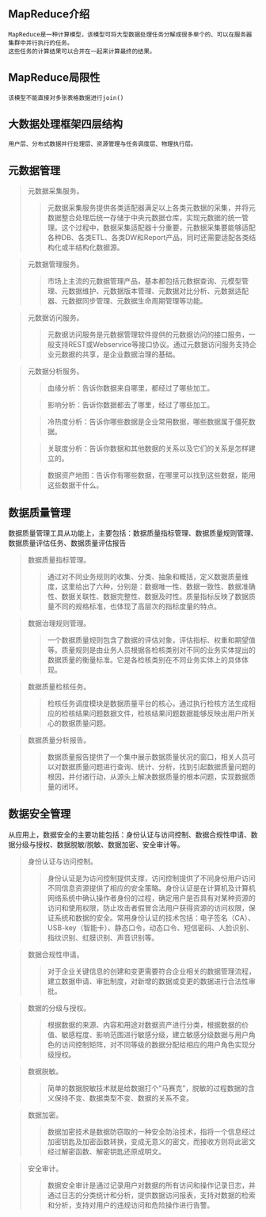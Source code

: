 ## MapReduce介绍
    MapReduce是一种计算模型，该模型可将大型数据处理任务分解成很多单个的、可以在服务器集群中并行执行的任务。
    这些任务的计算结果可以合并在一起来计算最终的结果。

## MapReduce局限性
    该模型不能直接对多张表格数据进行join()
    
## 大数据处理框架四层结构
    用户层、分布式数据并行处理层、资源管理与任务调度层、物理执行层。
    
## 元数据管理
>元数据采集服务。
>>元数据采集服务提供各类适配器满足以上各类元数据的采集，并将元数据整合处理后统一存储于中央元数据仓库，实现元数据的统一管理。这个过程中，数据采集适配器十分重要，元数据采集要能够适配各种DB、各类ETL、各类DW和Report产品，同时还需要适配各类结构化或半结构化数据源。

>元数据管理服务。
>>市场上主流的元数据管理产品，基本都包括元数据查询、元模型管理、元数据维护、元数据版本管理、元数据对比分析、元数据适配器、元数据同步管理、元数据生命周期管理等功能。

>元数据访问服务。
>>元数据访问服务是元数据管理软件提供的元数据访问的接口服务，一般支持REST或Webservice等接口协议。通过元数据访问服务支持企业元数据的共享，是企业数据治理的基础。

>元数据分析服务。
>>血缘分析：告诉你数据来自哪里，都经过了哪些加工。
>
>>影响分析：告诉你数据都去了哪里，经过了哪些加工。
>
>>冷热度分析：告诉你哪些数据是企业常用数据，哪些数据属于僵死数据。
>
>>关联度分析：告诉你数据和其他数据的关系以及它们的关系是怎样建立的。
>
>>数据资产地图：告诉你有哪些数据，在哪里可以找到这些数据，能用这些数据干什么。

## 数据质量管理
数据质量管理工具从功能上，主要包括：数据质量指标管理、数据质量规则管理、数据质量评估任务、数据质量评估报告
>数据质量指标管理。
>>通过对不同业务规则的收集、分类、抽象和概括，定义数据质量维度，这里给出了六种，分别是：数据唯一性、数据一致性、数据准确性、数据关联性、数据完整性、数据及时性。质量指标反映了数据质量不同的规格标准，也体现了高层次的指标度量的特点。

>数据治理规则管理。
>>一个数据质量规则包含了数据的评估对象，评估指标、权重和期望值等。质量规则是由业务人员根据各检核类别对不同的业务实体提出的数据质量的衡量标准。它是各检核类别在不同业务实体上的具体体现。

>数据质量检核任务。
>>检核任务调度模块是数据质量平台的核心，通过执行检核方法生成相应的检核结果问题数据文件，检核结果问题数据能够反映出用户所关心的数据质量问题。

>数据质量分析报告。
>>数据质量报告提供了一个集中展示数据质量状况的窗口，相关人员可以对数据质量问题进行查询、统计、分析，找到引起数据质量问题的根因，并付诸行动，从源头上解决数据质量的根本问题，实现数据质量的闭环。

## 数据安全管理
从应用上，数据安全的主要功能包括：身份认证与访问控制、数据合规性申请、数据分级与授权、数据脱敏/脱敏、数据加密、安全审计等。

>身份认证与访问控制。
>>身份认证是为访问控制提供支撑，访问控制提供了不同身份用户访问不同信息资源提供了相应的安全策略。身份认证是在计算机及计算机网络系统中确认操作者身份的过程，确定用户是否具有对某种资源的访问和使用权限，防止攻击者假冒合法用户获得资源的访问权限，保证系统和数据的安全。常用身份认证的技术包括：电子签名（CA）、USB-key（智能卡）、静态口令，动态口令、短信密码、人脸识别、指纹识别、虹膜识别、声音识别等。

>数据合规性申请。
>>对于企业关键信息的创建和变更需要符合企业相关的数据管理流程，建立数据申请、审批制度，对新增的数据或变更的数据进行合法性审批。

>数据的分级与授权。
>>根据数据的来源、内容和用途对数据资产进行分类，根据数据的价值、敏感程度、影响范围进行敏感分级，建立敏感分级数据与用户角色的访问控制矩阵，对不同等级的数据分配给相应的用户角色实现分级授权。

>数据脱敏。
>>简单的数据脱敏技术就是给数据打个“马赛克”，脱敏的过程数据的含义保持不变、数据类型不变、数据的关系不变。

>数据加密。
>>数据加密技术是数据防窃取的一种安全防治技术，指将一个信息经过加密钥匙及加密函数转换，变成无意义的密文，而接收方则将此密文经过解密函数、解密钥匙还原成明文。

>安全审计。
>>数据安全审计是通过记录用户对数据的所有访问和操作记录日志，并通过日志的分类统计和分析，提供数据访问报表，支持对数据的检索和分析，支持对用户的违规访问和危险操作进行告警。